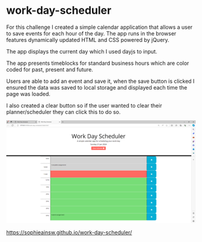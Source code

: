 # work-day-scheduler

For this challenge I created a simple calendar application that allows a user to save events for each hour of the day.
The app runs in the browser features dynamically updated HTML and CSS powered by jQuery.

The app displays the current day which I used dayjs to input.

The app presents timeblocks for standard business hours which are color coded for past, present and future.

Users are able to add an event and save it, when the save button is clicked I ensured the data was saved to local storage and displayed each time the page was loaded.

I also created a clear button so if the user wanted to clear their planner/scheduler they can click this to do so.

![Alt text](images/image.png)

https://sophieainsw.github.io/work-day-scheduler/